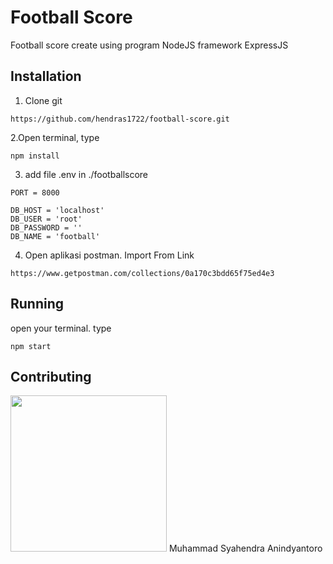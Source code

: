 # Football Score

Football score create using program NodeJS framework ExpressJS

## Installation

1. Clone git
```
https://github.com/hendras1722/football-score.git
```

2.Open terminal, type 
```
npm install
```

3. add file .env in ./footballscore 
```
PORT = 8000

DB_HOST = 'localhost'
DB_USER = 'root'
DB_PASSWORD = ''
DB_NAME = 'football'
```

4. Open aplikasi postman. Import From Link
```
https://www.getpostman.com/collections/0a170c3bdd65f75ed4e3
```

## Running
open your terminal. type 
```
npm start
```

## Contributing

 <img width="250" src="https://avatars1.githubusercontent.com/u/57746184?s=460&u=bfc9704fd2e0f0bdcc060e68bab55191658613c3&v=4"> 
Muhammad Syahendra Anindyantoro
